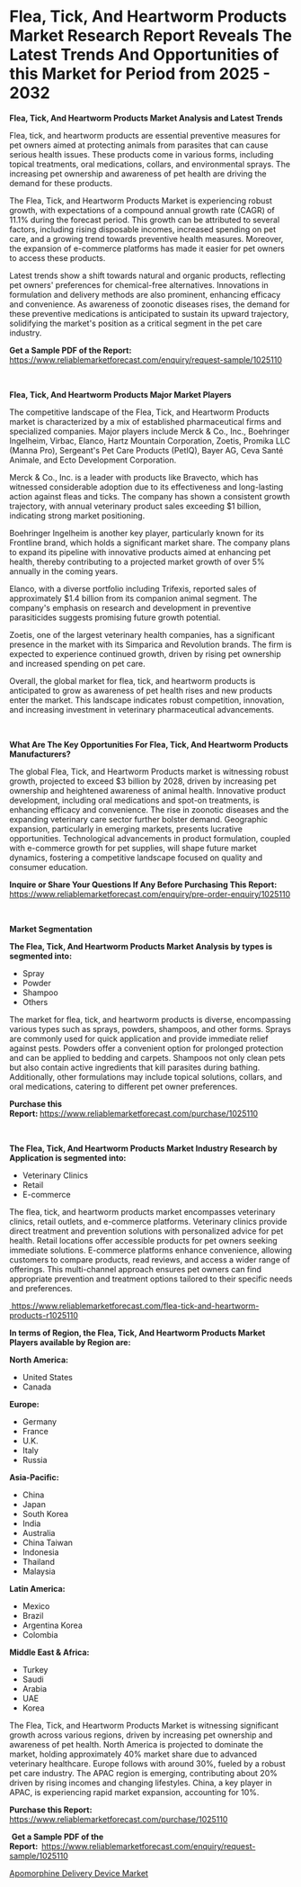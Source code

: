 <p><h1>Flea, Tick, And Heartworm Products Market Research Report Reveals The Latest Trends And Opportunities of this Market for Period from 2025 - 2032</h1></p><p><strong>Flea, Tick, And Heartworm Products Market Analysis and Latest Trends</strong></p>
<p><p>Flea, tick, and heartworm products are essential preventive measures for pet owners aimed at protecting animals from parasites that can cause serious health issues. These products come in various forms, including topical treatments, oral medications, collars, and environmental sprays. The increasing pet ownership and awareness of pet health are driving the demand for these products.</p><p>The Flea, Tick, and Heartworm Products Market is experiencing robust growth, with expectations of a compound annual growth rate (CAGR) of 11.1% during the forecast period. This growth can be attributed to several factors, including rising disposable incomes, increased spending on pet care, and a growing trend towards preventive health measures. Moreover, the expansion of e-commerce platforms has made it easier for pet owners to access these products.</p><p>Latest trends show a shift towards natural and organic products, reflecting pet owners' preferences for chemical-free alternatives. Innovations in formulation and delivery methods are also prominent, enhancing efficacy and convenience. As awareness of zoonotic diseases rises, the demand for these preventive medications is anticipated to sustain its upward trajectory, solidifying the market's position as a critical segment in the pet care industry.</p></p>
<p><strong>Get a Sample PDF of the Report:&nbsp;</strong> <a href="https://www.reliablemarketforecast.com/enquiry/request-sample/1025110?utm_campaign=2235&utm_medium=2&utm_source=Github&utm_content=ia&utm_term=22032025&utm_id=flea-tick-and-heartworm-products">https://www.reliablemarketforecast.com/enquiry/request-sample/1025110</a></p>
<p>&nbsp;</p>
<p><strong>Flea, Tick, And Heartworm Products Major Market Players</strong></p>
<p><p>The competitive landscape of the Flea, Tick, and Heartworm Products market is characterized by a mix of established pharmaceutical firms and specialized companies. Major players include Merck & Co., Inc., Boehringer Ingelheim, Virbac, Elanco, Hartz Mountain Corporation, Zoetis, Promika LLC (Manna Pro), Sergeant's Pet Care Products (PetIQ), Bayer AG, Ceva Santé Animale, and Ecto Development Corporation.</p><p>Merck & Co., Inc. is a leader with products like Bravecto, which has witnessed considerable adoption due to its effectiveness and long-lasting action against fleas and ticks. The company has shown a consistent growth trajectory, with annual veterinary product sales exceeding $1 billion, indicating strong market positioning.</p><p>Boehringer Ingelheim is another key player, particularly known for its Frontline brand, which holds a significant market share. The company plans to expand its pipeline with innovative products aimed at enhancing pet health, thereby contributing to a projected market growth of over 5% annually in the coming years.</p><p>Elanco, with a diverse portfolio including Trifexis, reported sales of approximately $1.4 billion from its companion animal segment. The company's emphasis on research and development in preventive parasiticides suggests promising future growth potential.</p><p>Zoetis, one of the largest veterinary health companies, has a significant presence in the market with its Simparica and Revolution brands. The firm is expected to experience continued growth, driven by rising pet ownership and increased spending on pet care.</p><p>Overall, the global market for flea, tick, and heartworm products is anticipated to grow as awareness of pet health rises and new products enter the market. This landscape indicates robust competition, innovation, and increasing investment in veterinary pharmaceutical advancements.</p></p>
<p>&nbsp;</p>
<p><strong>What Are The Key Opportunities For Flea, Tick, And Heartworm Products Manufacturers?</strong></p>
<p><p>The global Flea, Tick, and Heartworm Products market is witnessing robust growth, projected to exceed $3 billion by 2028, driven by increasing pet ownership and heightened awareness of animal health. Innovative product development, including oral medications and spot-on treatments, is enhancing efficacy and convenience. The rise in zoonotic diseases and the expanding veterinary care sector further bolster demand. Geographic expansion, particularly in emerging markets, presents lucrative opportunities. Technological advancements in product formulation, coupled with e-commerce growth for pet supplies, will shape future market dynamics, fostering a competitive landscape focused on quality and consumer education.</p></p>
<p><strong>Inquire or Share Your Questions If Any Before Purchasing This Report:</strong> <a href="https://www.reliablemarketforecast.com/enquiry/pre-order-enquiry/1025110?utm_campaign=2235&utm_medium=2&utm_source=Github&utm_content=ia&utm_term=22032025&utm_id=flea-tick-and-heartworm-products">https://www.reliablemarketforecast.com/enquiry/pre-order-enquiry/1025110</a></p>
<p>&nbsp;</p>
<p><strong>Market Segmentation</strong></p>
<p><strong>The Flea, Tick, And Heartworm Products Market Analysis by types is segmented into:</strong></p>
<p><ul><li>Spray</li><li>Powder</li><li>Shampoo</li><li>Others</li></ul></p>
<p><p>The market for flea, tick, and heartworm products is diverse, encompassing various types such as sprays, powders, shampoos, and other forms. Sprays are commonly used for quick application and provide immediate relief against pests. Powders offer a convenient option for prolonged protection and can be applied to bedding and carpets. Shampoos not only clean pets but also contain active ingredients that kill parasites during bathing. Additionally, other formulations may include topical solutions, collars, and oral medications, catering to different pet owner preferences.</p></p>
<p><strong>Purchase this Report:&nbsp;</strong><a href="https://www.reliablemarketforecast.com/purchase/1025110?utm_campaign=2235&utm_medium=2&utm_source=Github&utm_content=ia&utm_term=22032025&utm_id=flea-tick-and-heartworm-products">https://www.reliablemarketforecast.com/purchase/1025110</a></p>
<p>&nbsp;</p>
<p><strong>The Flea, Tick, And Heartworm Products Market Industry Research by Application is segmented into:</strong></p>
<p><ul><li>Veterinary Clinics</li><li>Retail</li><li>E-commerce</li></ul></p>
<p><p>The flea, tick, and heartworm products market encompasses veterinary clinics, retail outlets, and e-commerce platforms. Veterinary clinics provide direct treatment and prevention solutions with personalized advice for pet health. Retail locations offer accessible products for pet owners seeking immediate solutions. E-commerce platforms enhance convenience, allowing customers to compare products, read reviews, and access a wider range of offerings. This multi-channel approach ensures pet owners can find appropriate prevention and treatment options tailored to their specific needs and preferences.</p></p>
<p><a href="https://www.reliablemarketforecast.com/flea-tick-and-heartworm-products-r1025110?utm_campaign=2235&utm_medium=2&utm_source=Github&utm_content=ia&utm_term=22032025&utm_id=flea-tick-and-heartworm-products">&nbsp;https://www.reliablemarketforecast.com/flea-tick-and-heartworm-products-r1025110</a></p>
<p><strong>In terms of Region, the Flea, Tick, And Heartworm Products Market Players available by Region are:</strong></p>
<p>
    <p> <strong> North America: </strong>
        <ul>
            <li>United States</li>
            <li>Canada</li>
        </ul>
        </p> 
    <p> <strong> Europe: </strong>
        <ul>
            <li>Germany</li>
            <li>France</li>
            <li>U.K.</li>
            <li>Italy</li>
            <li>Russia</li>
        </ul>
        </p> 
    <p> <strong> Asia-Pacific: </strong>
        <ul>
            <li>China</li>
            <li>Japan</li>
            <li>South Korea</li>
            <li>India</li>
            <li>Australia</li>
            <li>China Taiwan</li>
            <li>Indonesia</li>
            <li>Thailand</li>
            <li>Malaysia</li>
        </ul>
        </p> 
    <p> <strong> Latin America: </strong>
        <ul>
            <li>Mexico</li>
            <li>Brazil</li>
            <li>Argentina Korea</li>
            <li>Colombia</li>
        </ul>
        </p> 
    <p> <strong> Middle East & Africa: </strong>
        <ul>
            <li>Turkey</li>
            <li>Saudi</li>
            <li>Arabia</li>
            <li>UAE</li>
            <li>Korea</li>
        </ul>
    </p>
    </p>
<p><p>The Flea, Tick, and Heartworm Products Market is witnessing significant growth across various regions, driven by increasing pet ownership and awareness of pet health. North America is projected to dominate the market, holding approximately 40% market share due to advanced veterinary healthcare. Europe follows with around 30%, fueled by a robust pet care industry. The APAC region is emerging, contributing about 20% driven by rising incomes and changing lifestyles. China, a key player in APAC, is experiencing rapid market expansion, accounting for 10%.</p></p>
<p><strong>Purchase this Report: </strong><a href="https://www.reliablemarketforecast.com/purchase/1025110?utm_campaign=2235&utm_medium=2&utm_source=Github&utm_content=ia&utm_term=22032025&utm_id=flea-tick-and-heartworm-products">https://www.reliablemarketforecast.com/purchase/1025110</a></p>
<p>&nbsp;<strong>Get a Sample PDF of the Report:&nbsp;&nbsp;</strong><a href="https://www.reliablemarketforecast.com/enquiry/request-sample/1025110?utm_campaign=2235&utm_medium=2&utm_source=Github&utm_content=ia&utm_term=22032025&utm_id=flea-tick-and-heartworm-products">https://www.reliablemarketforecast.com/enquiry/request-sample/1025110</a></p>
<p><strong></strong></p>
<p><p><a href="https://github.com/gullattedenna/Market-Research-Report-List-1/blob/main/apomorphine-delivery-device-market.md?utm_campaign=2235&utm_medium=2&utm_source=Github&utm_content=ia&utm_term=22032025&utm_id=flea-tick-and-heartworm-products">Apomorphine Delivery Device Market</a></p></p>